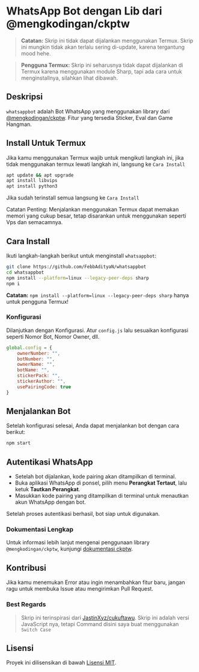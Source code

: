 # WhatsApp Bot dengan Lib dari @mengkodingan/ckptw

> **Catatan:** Skrip ini tidak dapat dijalankan menggunakan Termux. Skrip ini mungkin tidak akan terlalu sering di-update, karena tergantung mood hehe.

> **Pengguna Termux:** Skrip ini seharusnya tidak dapat dijalankan di Termux karena menggunakan module Sharp, tapi ada cara untuk menginstallnya, silahkan lihat dibawah.

## Deskripsi

`whatsappbot` adalah Bot WhatsApp yang menggunakan library dari [@mengkodingan/ckptw](https://github.com/mengkodingan/ckptw). Fitur yang tersedia Sticker, Eval dan Game Hangman.

## Install Untuk Termux
Jika kamu menggunakan Termux wajib untuk mengikuti langkah ini, jika tidak menggunakan termux lewati langkah ini, langsung ke `Cara Install`
```bash
apt update && apt upgrade
apt install libvips
apt install python3
```
Jika sudah terinstall semua langsung ke `Cara Install`

Catatan Penting: Menjalankan menggunakan Termux dapat memakan memori yang cukup besar, tetap disarankan untuk menggunakan seperti Vps dan semacamnya.

## Cara Install

Ikuti langkah-langkah berikut untuk menginstall `whatsappbot`:
```bash
git clone https://github.com/FebbAdityaN/whatsappbot
cd whatsappbot
npm install --platform=linux --legacy-peer-deps sharp
npm i
```
**Catatan:** `npm install --platform=linux --legacy-peer-deps sharp` hanya untuk pengguna Termux!
### Konfigurasi

Dilanjutkan dengan Konfigurasi.
Atur `config.js` lalu sesuaikan konfigurasi seperti Nomor Bot, Nomor Owner, dll.
```javascript
global.config = {
	ownerNumber: "",
	botNumber: "",
	ownerName: "",
	botName: "",
	stickerPack: "",
	stickerAuthor: "",
	usePairingCode: true
}
```

## Menjalankan Bot

Setelah konfigurasi selesai, Anda dapat menjalankan bot dengan cara berikut:

```bash
npm start
```

## Autentikasi WhatsApp

- Setelah bot dijalankan, kode pairing akan ditampilkan di terminal.
- Buka aplikasi WhatsApp di ponsel, pilih menu **Perangkat Tertaut**, lalu ketuk **Tautkan Perangkat**.
- Masukkan kode pairing yang ditampilkan di terminal untuk menautkan akun WhatsApp dengan bot.

Setelah proses autentikasi berhasil, bot siap untuk digunakan.

### Dokumentasi Lengkap

Untuk informasi lebih lanjut mengenai penggunaan library `@mengkodingan/ckptw`, kunjungi [dokumentasi ckptw](https://ckptw.mengkodingan.my.id/).

## Kontribusi

Jika kamu menemukan Error atau ingin menambahkan fitur baru, jangan ragu untuk membuka Issue atau mengirimkan Pull Request.

### Best Regards

> Skrip ini terinspirasi dari [JastinXyz/cukuftawu](https://github.com/JastinXyz/cukuftawu). Skrip ini adalah versi JavaScript nya, tetapi Command disini saya buat menggunakan `Switch Case`

## Lisensi

Proyek ini dilisensikan di bawah [Lisensi MIT](LICENSE).